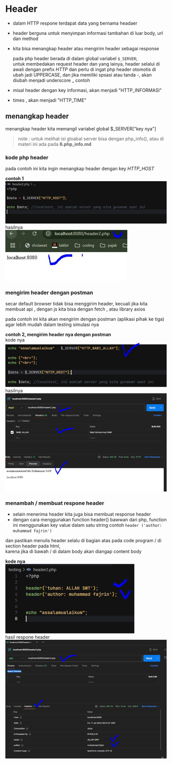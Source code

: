# Header

- dalam HTTP respone terdapat data yang bernama headaer
- header berguna untuk menyimpan informasi tambahan di luar body, url dan method
- kita bisa menangkap header atau mengirim header sebagai response


  pada php header berada di dalam global variabel `$_SERVER`;  
  untuk membedakan request header dan yang lainya, header selalui di awali dengan prefix *HTTP* 
  dan perlu di ingat php header otomotis di ubah jadi UPPERCASE, dan jika memiliki spsasi atau tanda -, akan diubah menjadi underscore _
contoh 
- misal header dengan key informasi, akan menjadi "HTTP_INFORMASI"
- times , akan menjadi "HTTP_TIME"

## menangkap header

menangkap header kita memangil variabel global $_SERVER["key nya"]  
> note : untuk melihat isi gloabal server bisa dengan php_info(), atau di materi ini ada pada **6.php_info.md**

###  kode php header
pada contoh ini kita ingin menangkap header dengan key *HTTP_HOST*

**contoh 1**
![kode php header](/foto/php_header1.JPG)  
hasilnya  
![hasil php header](/foto/php_header1_hasil1.JPG) 

### mengirim header dengan postman

secar default browser tidak bisa menggirim header, kecuali jika kita membuat api , dengan js kita bisa dengan fetch , atau library axios 

pada contoh ini kita akan mengirim dengan postman (aplikasi pihak ke tiga) agar lebih mudah dalam testing simulasi nya

**contoh 2, mengirim header nya dengan postman**  
kode nya  
![kode mengirim header dengan postman](/foto/php_header_juga.JPG)  
hasilnya  
![hasil mengirim dengan postman](/foto/php_header_juga_hasil.JPG)  


### menambah / membuat respone header

- selain menerima header kita juga bisa membuat response header
- dengan cara menggunakan function header() bawwan dari php, function ini menggunakan key value dalam satu string contoh `header ('author: muhammad fajrin')`

dan pastikan menulis header selalu di bagian atas pada code program / di section header pada html,  
karena jika di bawah / di dalam body akan diangap content body

**kode nya**  
![membuat respone header](/foto/kode_membuat_respone_header.JPG)  
hasil respone header  
![hasil respone header](/foto/hasil_membuat_respone_header.JPG)